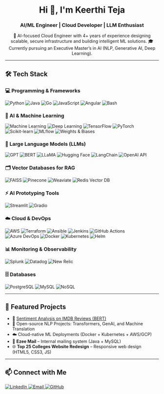 <!-- Profile Header -->
<h1 align="center">Hi 👋, I'm Keerthi Teja</h1>
<h3 align="center">AI/ML Engineer | Cloud Developer | LLM Enthusiast</h3>

<p align="center">
  🚀 AI-focused Cloud Engineer with 4+ years of experience designing scalable, secure infrastructure and building intelligent ML solutions.  
  🎓 Currently pursuing an Executive Master’s in AI (NLP, Generative AI, Deep Learning).  
</p>

---

## 🛠️ Tech Stack

### 💻 Programming & Frameworks
<p align="left">
  <img alt="Python" src="https://img.shields.io/badge/Python-3776AB?style=for-the-badge&logo=python&logoColor=white" />
  <img alt="Java" src="https://img.shields.io/badge/Java-ED8B00?style=for-the-badge&logo=openjdk&logoColor=white" />
  <img alt="Go" src="https://img.shields.io/badge/Go-00ADD8?style=for-the-badge&logo=go&logoColor=white" />
  <img alt="JavaScript" src="https://img.shields.io/badge/JavaScript-F7DF1E?style=for-the-badge&logo=javascript&logoColor=black" />
  <img alt="Angular" src="https://img.shields.io/badge/Angular-DD0031?style=for-the-badge&logo=angular&logoColor=white" />
  <img alt="Bash" src="https://img.shields.io/badge/Bash-4EAA25?style=for-the-badge&logo=gnubash&logoColor=white" />
</p>

### 🤖 AI & Machine Learning
<p align="left">
  <img alt="Machine Learning" src="https://img.shields.io/badge/Machine%20Learning-FF6F00?style=for-the-badge&logo=scikitlearn&logoColor=white" />
  <img alt="Deep Learning" src="https://img.shields.io/badge/Deep%20Learning-FF0000?style=for-the-badge&logo=deeplearning&logoColor=white" />
  <img alt="TensorFlow" src="https://img.shields.io/badge/TensorFlow-FF6F00?style=for-the-badge&logo=tensorflow&logoColor=white" />
  <img alt="PyTorch" src="https://img.shields.io/badge/PyTorch-EE4C2C?style=for-the-badge&logo=pytorch&logoColor=white" />
  <img alt="Scikit-learn" src="https://img.shields.io/badge/Scikit--Learn-F7931E?style=for-the-badge&logo=scikitlearn&logoColor=white" />
  <img alt="MLflow" src="https://img.shields.io/badge/MLflow-0194E2?style=for-the-badge&logo=mlflow&logoColor=white" />
  <img alt="Weights & Biases" src="https://img.shields.io/badge/Weights%20%26%20Biases-FFBE00?style=for-the-badge&logo=weightsandbiases&logoColor=black" />
</p>

### 🦙 Large Language Models (LLMs)
<p align="left">
  <img alt="GPT" src="https://img.shields.io/badge/GPT-005571?style=for-the-badge&logo=openai&logoColor=white" />
  <img alt="BERT" src="https://img.shields.io/badge/BERT-1F425F?style=for-the-badge&logo=google&logoColor=white" />
  <img alt="LLaMA" src="https://img.shields.io/badge/LLaMA-FF4500?style=for-the-badge&logo=meta&logoColor=white" />
  <img alt="Hugging Face" src="https://img.shields.io/badge/Hugging%20Face-FFD21E?style=for-the-badge&logo=huggingface&logoColor=black" />
  <img alt="LangChain" src="https://img.shields.io/badge/LangChain-0A66C2?style=for-the-badge&logo=chainlink&logoColor=white" />
  <img alt="OpenAI API" src="https://img.shields.io/badge/OpenAI%20API-412991?style=for-the-badge&logo=openai&logoColor=white" />
</p>

### 🗂️ Vector Databases for RAG
<p align="left">
  <img alt="FAISS" src="https://img.shields.io/badge/FAISS-005571?style=for-the-badge&logo=facebook&logoColor=white" />
  <img alt="Pinecone" src="https://img.shields.io/badge/Pinecone-2D3748?style=for-the-badge&logo=pinecone&logoColor=white" />
  <img alt="Weaviate" src="https://img.shields.io/badge/Weaviate-20B2AA?style=for-the-badge&logo=weaviate&logoColor=white" />
  <img alt="Redis Vector DB" src="https://img.shields.io/badge/Redis%20Vector%20DB-DC382D?style=for-the-badge&logo=redis&logoColor=white" />
</p>

### ⚡ AI Prototyping Tools
<p align="left">
  <img alt="Streamlit" src="https://img.shields.io/badge/Streamlit-FF4B4B?style=for-the-badge&logo=streamlit&logoColor=white" />
  <img alt="Gradio" src="https://img.shields.io/badge/Gradio-00A67E?style=for-the-badge&logo=python&logoColor=white" />
</p>

### ☁️ Cloud & DevOps
<p align="left">
  <img alt="AWS" src="https://img.shields.io/badge/AWS-232F3E?style=for-the-badge&logo=amazon-aws&logoColor=white" />
  <img alt="Terraform" src="https://img.shields.io/badge/Terraform-623CE4?style=for-the-badge&logo=terraform&logoColor=white" />
  <img alt="Ansible" src="https://img.shields.io/badge/Ansible-EE0000?style=for-the-badge&logo=ansible&logoColor=white" />
  <img alt="Jenkins" src="https://img.shields.io/badge/Jenkins-D24939?style=for-the-badge&logo=jenkins&logoColor=white" />
  <img alt="GitHub Actions" src="https://img.shields.io/badge/GitHub%20Actions-2088FF?style=for-the-badge&logo=githubactions&logoColor=white" />
  <img alt="Azure DevOps" src="https://img.shields.io/badge/Azure%20DevOps-0078D7?style=for-the-badge&logo=azuredevops&logoColor=white" />
  <img alt="Docker" src="https://img.shields.io/badge/Docker-2496ED?style=for-the-badge&logo=docker&logoColor=white" />
  <img alt="Kubernetes" src="https://img.shields.io/badge/Kubernetes-326CE5?style=for-the-badge&logo=kubernetes&logoColor=white" />
  <img alt="Helm" src="https://img.shields.io/badge/Helm-0F1689?style=for-the-badge&logo=helm&logoColor=white" />
</p>

### 📊 Monitoring & Observability
<p align="left">
  <img alt="Splunk" src="https://img.shields.io/badge/Splunk-000000?style=for-the-badge&logo=splunk&logoColor=white" />
  <img alt="Datadog" src="https://img.shields.io/badge/Datadog-632CA6?style=for-the-badge&logo=datadog&logoColor=white" />
  <img alt="New Relic" src="https://img.shields.io/badge/New%20Relic-008C99?style=for-the-badge&logo=newrelic&logoColor=white" />
</p>

### 🗄️ Databases
<p align="left">
  <img alt="PostgreSQL" src="https://img.shields.io/badge/PostgreSQL-4169E1?style=for-the-badge&logo=postgresql&logoColor=white" />
  <img alt="MySQL" src="https://img.shields.io/badge/MySQL-4479A1?style=for-the-badge&logo=mysql&logoColor=white" />
  <img alt="NoSQL" src="https://img.shields.io/badge/NoSQL-CC0000?style=for-the-badge&logo=mongodb&logoColor=white" />
</p>

---

## 📂 Featured Projects
- 🚀 [Sentiment Analysis on IMDB Reviews (BERT)](https://github.com/KeerthiTeja)  
- 🤖 Open-source NLP Projects: Transformers, GenAI, and Machine Translation  
- ☁️ Cloud-native ML Deployments (Docker + Kubernetes + AWS/GCP)  
- 📧 **Ezee Mail** – Internal mailing system (Java + MySQL)  
- 🌐 **Top 25 Colleges Website Redesign** – Responsive web design (HTML5, CSS3, JS)  

---

## 📫 Connect with Me
<p align="left">
  <a href="https://linkedin.com/in/keerthi-teja-894abb1b0" target="_blank">
    <img alt="LinkedIn" src="https://img.shields.io/badge/LinkedIn-0A66C2?style=for-the-badge&logo=linkedin&logoColor=white" />
  </a>
  <a href="mailto:ktejak90@gmail.com">
    <img alt="Email" src="https://img.shields.io/badge/Email-D14836?style=for-the-badge&logo=gmail&logoColor=white" />
  </a>
  <a href="https://github.com/KeerthiTeja">
    <img alt="GitHub" src="https://img.shields.io/badge/GitHub-181717?style=for-the-badge&logo=github&logoColor=white" />
  </a>
</p>
